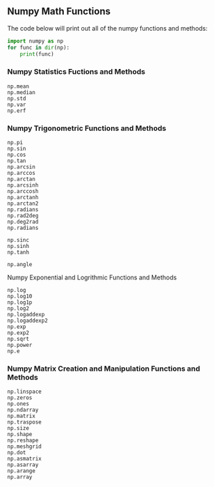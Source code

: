 
## Numpy Math Functions
The code below will print out all of the numpy functions and methods:
```python
import numpy as np
for func in dir(np):
    print(func)
```
### Numpy Statistics Fuctions and Methods
```
np.mean
np.median
np.std
np.var
np.erf
```
### Numpy Trigonometric Functions and Methods
```
np.pi
np.sin
np.cos
np.tan
np.arcsin
np.arccos
np.arctan
np.arcsinh
np.arccosh
np.arctanh
np.arctan2
np.radians
np.rad2deg
np.deg2rad
np.radians

np.sinc
np.sinh
np.tanh

np.angle
```
Numpy Exponential and Logrithmic Functions and Methods
```
np.log
np.log10
np.log1p
np.log2
np.logaddexp
np.logaddexp2
np.exp
np.exp2
np.sqrt
np.power
np.e
```

### Numpy Matrix Creation and Manipulation Functions and Methods
```
np.linspace
np.zeros
np.ones
np.ndarray
np.matrix
np.traspose
np.size
np.shape
np.reshape
np.meshgrid
np.dot
np.asmatrix
np.asarray
np.arange
np.array
```
 


